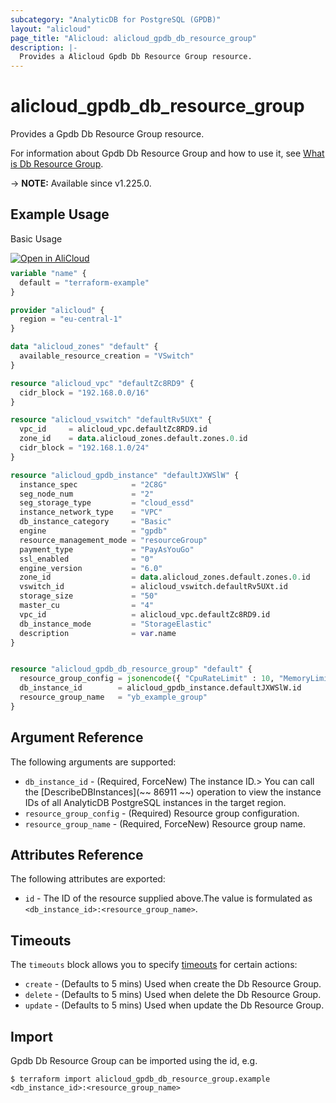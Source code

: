 ```yaml
---
subcategory: "AnalyticDB for PostgreSQL (GPDB)"
layout: "alicloud"
page_title: "Alicloud: alicloud_gpdb_db_resource_group"
description: |-
  Provides a Alicloud Gpdb Db Resource Group resource.
---
```


# alicloud_gpdb_db_resource_group

Provides a Gpdb Db Resource Group resource. 

For information about Gpdb Db Resource Group and how to use it, see [What is Db Resource Group](https://www.alibabacloud.com/help/en/).

-> **NOTE:** Available since v1.225.0.

## Example Usage

Basic Usage

<div style="display: block;margin-bottom: 40px;"><div class="oics-button" style="float: right;position: absolute;margin-bottom: 10px;">
  <a href="https://api.aliyun.com/api-tools/terraform?resource=alicloud_gpdb_db_resource_group&exampleId=ace7d56c-6774-c110-4e54-d77b5c2201c1ea69de37&activeTab=example&spm=docs.r.gpdb_db_resource_group.0.ace7d56c67&intl_lang=EN_US" target="_blank">
    <img alt="Open in AliCloud" src="https://img.alicdn.com/imgextra/i1/O1CN01hjjqXv1uYUlY56FyX_!!6000000006049-55-tps-254-36.svg" style="max-height: 44px; max-width: 100%;">
  </a>
</div></div>

```terraform
variable "name" {
  default = "terraform-example"
}

provider "alicloud" {
  region = "eu-central-1"
}

data "alicloud_zones" "default" {
  available_resource_creation = "VSwitch"
}

resource "alicloud_vpc" "defaultZc8RD9" {
  cidr_block = "192.168.0.0/16"
}

resource "alicloud_vswitch" "defaultRv5UXt" {
  vpc_id     = alicloud_vpc.defaultZc8RD9.id
  zone_id    = data.alicloud_zones.default.zones.0.id
  cidr_block = "192.168.1.0/24"
}

resource "alicloud_gpdb_instance" "defaultJXWSlW" {
  instance_spec            = "2C8G"
  seg_node_num             = "2"
  seg_storage_type         = "cloud_essd"
  instance_network_type    = "VPC"
  db_instance_category     = "Basic"
  engine                   = "gpdb"
  resource_management_mode = "resourceGroup"
  payment_type             = "PayAsYouGo"
  ssl_enabled              = "0"
  engine_version           = "6.0"
  zone_id                  = data.alicloud_zones.default.zones.0.id
  vswitch_id               = alicloud_vswitch.defaultRv5UXt.id
  storage_size             = "50"
  master_cu                = "4"
  vpc_id                   = alicloud_vpc.defaultZc8RD9.id
  db_instance_mode         = "StorageElastic"
  description              = var.name
}


resource "alicloud_gpdb_db_resource_group" "default" {
  resource_group_config = jsonencode({ "CpuRateLimit" : 10, "MemoryLimit" : 10, "MemorySharedQuota" : 80, "MemorySpillRatio" : 0, "Concurrency" : 10 })
  db_instance_id        = alicloud_gpdb_instance.defaultJXWSlW.id
  resource_group_name   = "yb_example_group"
}
```

## Argument Reference

The following arguments are supported:
* `db_instance_id` - (Required, ForceNew) The instance ID.> You can call the [DescribeDBInstances](~~ 86911 ~~) operation to view the instance IDs of all AnalyticDB PostgreSQL instances in the target region.
* `resource_group_config` - (Required) Resource group configuration.
* `resource_group_name` - (Required, ForceNew) Resource group name.

## Attributes Reference

The following attributes are exported:
* `id` - The ID of the resource supplied above.The value is formulated as `<db_instance_id>:<resource_group_name>`.

## Timeouts

The `timeouts` block allows you to specify [timeouts](https://www.terraform.io/docs/configuration-0-11/resources.html#timeouts) for certain actions:
* `create` - (Defaults to 5 mins) Used when create the Db Resource Group.
* `delete` - (Defaults to 5 mins) Used when delete the Db Resource Group.
* `update` - (Defaults to 5 mins) Used when update the Db Resource Group.

## Import

Gpdb Db Resource Group can be imported using the id, e.g.

```shell
$ terraform import alicloud_gpdb_db_resource_group.example <db_instance_id>:<resource_group_name>
```